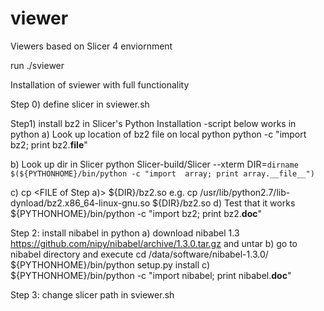 # viewer
Viewers based on  Slicer 4 enviornment

run ./sviewer <TYPE> <options>
 
Installation of sviewer with full functionality 

Step 0) define slicer in sviewer.sh   

Step1) install bz2 in Slicer's Python Installation -script below works in python
a) Look up location of bz2 file on local python
  python -c "import bz2; print bz2.__file__"

b) Look up dir in Slicer python
  Slicer-build/Slicer --xterm
  DIR=`dirname $(${PYTHONHOME}/bin/python -c "import  array; print array.__file__")` 

c) cp <FILE of Step a)> ${DIR}/bz2.so 
   e.g. cp /usr/lib/python2.7/lib-dynload/bz2.x86_64-linux-gnu.so ${DIR}/bz2.so 
d) Test that it works 
   ${PYTHONHOME}/bin/python -c "import bz2; print bz2.__doc__"

Step 2: install nibabel in python
a) download nibabel 1.3 
https://github.com/nipy/nibabel/archive/1.3.0.tar.gz
and untar 
b) go to nibabel directory and execute 
  cd /data/software/nibabel-1.3.0/
  ${PYTHONHOME}/bin/python setup.py install
c) ${PYTHONHOME}/bin/python -c "import nibabel; print nibabel.__doc__"
 
Step 3: change slicer path in sviewer.sh 

 